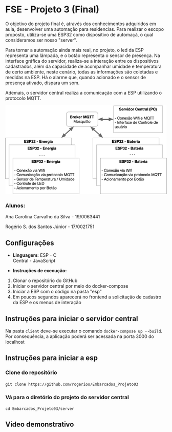 # FSE - Projeto 3 (Final)

O objetivo do projeto final é, através dos conhecimentos adquiridos em aula, desenvolver uma automação para residencias. Para realizar o escopo proposto, utiliza-se uma ESP32 como dispositivo de automaçã, o qual consideramos ser nosso "server". 

Para tornar a automação ainda mais real, no projeto, o led da ESP representa uma lâmpada, e o botão representa o sensor de presença. Na interface gráfica do servidor, realiza-se a interação entre os dispositivos cadastrados, além da capacidade de acompanhar umidade e temperatura de certo ambiente, neste cenário, todas as informações são coletadas e medidas na ESP. Há o alarme que, quando acionado e o sensor de presença ativado, dispara um som.

Ademais, o servidor central realiza a comunicação com a ESP utilizando o protocolo MQTT. 

![Figura](/imagens/diagrama_arquitetura.png)

### Alunos: 
Ana Carolina Carvalho da Silva - 19/0063441 

Rogério S. dos Santos Júnior - 17/0021751

## Configurações

- **Linguagem:** 
ESP - C  
Central - JavaScript 

- **Instruções de execução:**

1. Clonar o repositório do GitHub
2. Iniciar o servidor central por meio do docker-compose
3. Iniciar a ESP com o código na pasta "esp"
4. Em poucos segundos aparecerá no frontend a solicitação de cadastro da ESP e os menus de interação

## Instruções para iniciar o servidor central

Na pasta `client` deve-se executar o comando `docker-compose up --build`. Por consequência, a aplicação poderá ser acessada na porta 3000 do localhost

## Instruções para iniciar a esp

### Clone do repositório

`git clone https://github.com/rogerioo/Embarcados_Projeto03`

### Vá para o diretório do projeto do servidor central

`cd Embarcados_Projeto03/server`



## Video demonstrativo



